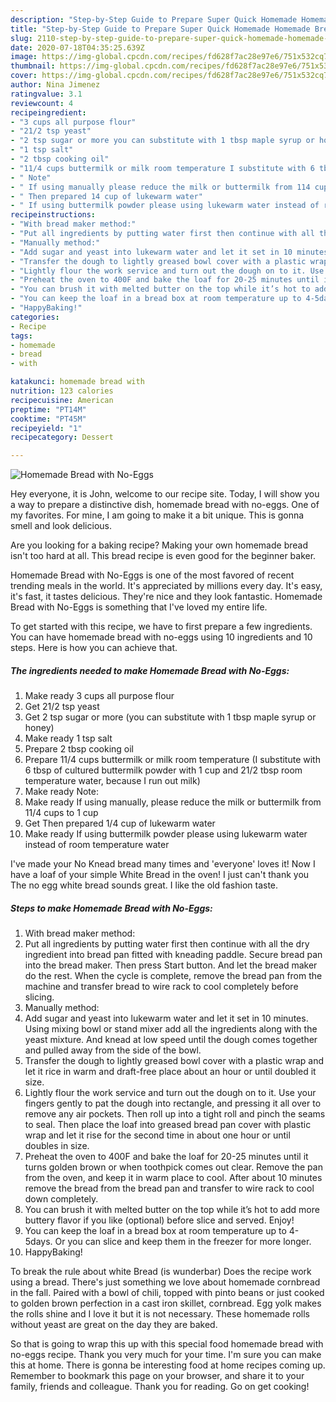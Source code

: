 ```yaml
---
description: "Step-by-Step Guide to Prepare Super Quick Homemade Homemade Bread with No-Eggs"
title: "Step-by-Step Guide to Prepare Super Quick Homemade Homemade Bread with No-Eggs"
slug: 2110-step-by-step-guide-to-prepare-super-quick-homemade-homemade-bread-with-no-eggs
date: 2020-07-18T04:35:25.639Z
image: https://img-global.cpcdn.com/recipes/fd628f7ac28e97e6/751x532cq70/homemade-bread-with-no-eggs-recipe-main-photo.jpg
thumbnail: https://img-global.cpcdn.com/recipes/fd628f7ac28e97e6/751x532cq70/homemade-bread-with-no-eggs-recipe-main-photo.jpg
cover: https://img-global.cpcdn.com/recipes/fd628f7ac28e97e6/751x532cq70/homemade-bread-with-no-eggs-recipe-main-photo.jpg
author: Nina Jimenez
ratingvalue: 3.1
reviewcount: 4
recipeingredient:
- "3 cups all purpose flour"
- "21/2 tsp yeast"
- "2 tsp sugar or more you can substitute with 1 tbsp maple syrup or honey"
- "1 tsp salt"
- "2 tbsp cooking oil"
- "11/4 cups buttermilk or milk room temperature I substitute with 6 tbsp of cultured buttermilk powder with 1 cup and 212 tbsp room temperature water because I run out milk"
- " Note"
- " If using manually please reduce the milk or buttermilk from 114 cups to 1 cup"
- " Then prepared 14 cup of lukewarm water"
- " If using buttermilk powder please using lukewarm water instead of room temperature water"
recipeinstructions:
- "With bread maker method:"
- "Put all ingredients by putting water first then continue with all the dry ingredient into bread pan fitted with kneading paddle. Secure bread pan into the bread maker. Then press Start button. And let the bread maker do the rest. When the cycle is complete, remove the bread pan from the machine and transfer bread to wire rack to cool completely before slicing."
- "Manually method:"
- "Add sugar and yeast into lukewarm water and let it set in 10 minutes. Using mixing bowl or stand mixer add all the ingredients along with the yeast mixture. And knead at low speed until the dough comes together and pulled away from the side of the bowl."
- "Transfer the dough to lightly greased bowl cover with a plastic wrap and let it rice in warm and draft-free place about an hour or until doubled it size."
- "Lightly flour the work service and turn out the dough on to it. Use your fingers gently to pat the dough into rectangle, and pressing it all over to remove any air pockets. Then roll up into a tight roll and pinch the seams to seal. Then place the loaf into greased bread pan cover with plastic wrap and let it rise for the second time in about one hour or until doubles in size."
- "Preheat the oven to 400F and bake the loaf for 20-25 minutes until it turns golden brown or when toothpick comes out clear. Remove the pan from the oven, and keep it in warm place to cool. After about 10 minutes remove the bread from the bread pan and transfer to wire rack to cool down completely."
- "You can brush it with melted butter on the top while it’s hot to add more buttery flavor if you like (optional) before slice and served. Enjoy!"
- "You can keep the loaf in a bread box at room temperature up to 4-5days. Or you can slice and keep them in the freezer for more longer."
- "HappyBaking!"
categories:
- Recipe
tags:
- homemade
- bread
- with

katakunci: homemade bread with 
nutrition: 123 calories
recipecuisine: American
preptime: "PT14M"
cooktime: "PT45M"
recipeyield: "1"
recipecategory: Dessert

---
```



![Homemade Bread with No-Eggs](https://img-global.cpcdn.com/recipes/fd628f7ac28e97e6/751x532cq70/homemade-bread-with-no-eggs-recipe-main-photo.jpg)

Hey everyone, it is John, welcome to our recipe site. Today, I will show you a way to prepare a distinctive dish, homemade bread with no-eggs. One of my favorites. For mine, I am going to make it a bit unique. This is gonna smell and look delicious.

Are you looking for a baking recipe? Making your own homemade bread isn&#39;t too hard at all. This bread recipe is even good for the beginner baker.

Homemade Bread with No-Eggs is one of the most favored of recent trending meals in the world. It's appreciated by millions every day. It's easy, it's fast, it tastes delicious. They're nice and they look fantastic. Homemade Bread with No-Eggs is something that I've loved my entire life.


To get started with this recipe, we have to first prepare a few ingredients. You can have homemade bread with no-eggs using 10 ingredients and 10 steps. Here is how you can achieve that.

<!--inarticleads1-->

##### The ingredients needed to make Homemade Bread with No-Eggs:

1. Make ready 3 cups all purpose flour
1. Get 21/2 tsp yeast
1. Get 2 tsp sugar or more (you can substitute with 1 tbsp maple syrup or honey)
1. Make ready 1 tsp salt
1. Prepare 2 tbsp cooking oil
1. Prepare 11/4 cups buttermilk or milk room temperature (I substitute with 6 tbsp of cultured buttermilk powder with 1 cup and 21/2 tbsp room temperature water, because I run out milk)
1. Make ready  Note:
1. Make ready  If using manually, please reduce the milk or buttermilk from 11/4 cups to 1 cup
1. Get  Then prepared 1/4 cup of lukewarm water
1. Make ready  If using buttermilk powder please using lukewarm water instead of room temperature water


I&#39;ve made your No Knead bread many times and &#39;everyone&#39; loves it! Now I have a loaf of your simple White Bread in the oven! I just can&#39;t thank you The no egg white bread sounds great. I like the old fashion taste. 

<!--inarticleads2-->

##### Steps to make Homemade Bread with No-Eggs:

1. With bread maker method:
1. Put all ingredients by putting water first then continue with all the dry ingredient into bread pan fitted with kneading paddle. Secure bread pan into the bread maker. Then press Start button. And let the bread maker do the rest. When the cycle is complete, remove the bread pan from the machine and transfer bread to wire rack to cool completely before slicing.
1. Manually method:
1. Add sugar and yeast into lukewarm water and let it set in 10 minutes. Using mixing bowl or stand mixer add all the ingredients along with the yeast mixture. And knead at low speed until the dough comes together and pulled away from the side of the bowl.
1. Transfer the dough to lightly greased bowl cover with a plastic wrap and let it rice in warm and draft-free place about an hour or until doubled it size.
1. Lightly flour the work service and turn out the dough on to it. Use your fingers gently to pat the dough into rectangle, and pressing it all over to remove any air pockets. Then roll up into a tight roll and pinch the seams to seal. Then place the loaf into greased bread pan cover with plastic wrap and let it rise for the second time in about one hour or until doubles in size.
1. Preheat the oven to 400F and bake the loaf for 20-25 minutes until it turns golden brown or when toothpick comes out clear. Remove the pan from the oven, and keep it in warm place to cool. After about 10 minutes remove the bread from the bread pan and transfer to wire rack to cool down completely.
1. You can brush it with melted butter on the top while it’s hot to add more buttery flavor if you like (optional) before slice and served. Enjoy!
1. You can keep the loaf in a bread box at room temperature up to 4-5days. Or you can slice and keep them in the freezer for more longer.
1. HappyBaking!


To break the rule about white Bread (is wunderbar) Does the recipe work using a bread. There&#39;s just something we love about homemade cornbread in the fall. Paired with a bowl of chili, topped with pinto beans or just cooked to golden brown perfection in a cast iron skillet, cornbread. Egg yolk makes the rolls shine and I love it but it is not necessary. These homemade rolls without yeast are great on the day they are baked. 

So that is going to wrap this up with this special food homemade bread with no-eggs recipe. Thank you very much for your time. I'm sure you can make this at home. There is gonna be interesting food at home recipes coming up. Remember to bookmark this page on your browser, and share it to your family, friends and colleague. Thank you for reading. Go on get cooking!
